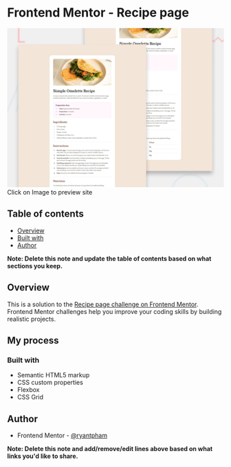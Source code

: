 # Frontend Mentor - Recipe page

![Design preview for the Recipe page coding challenge](./design/desktop-preview.jpg)
Click on Image to preview site

## Table of contents

- [Overview](#overview)
- [Built with](#built-with)
- [Author](#author)

**Note: Delete this note and update the table of contents based on what sections you keep.**

## Overview
This is a solution to the [Recipe page challenge on Frontend Mentor](https://www.frontendmentor.io/challenges/recipe-page-KiTsR8QQKm). Frontend Mentor challenges help you improve your coding skills by building realistic projects.

## My process

### Built with

- Semantic HTML5 markup
- CSS custom properties
- Flexbox
- CSS Grid

## Author

- Frontend Mentor - [@ryantpham](https://www.frontendmentor.io/profile/ryantpham)

**Note: Delete this note and add/remove/edit lines above based on what links you'd like to share.**
